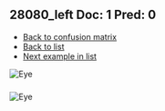 ## 28080_left Doc: 1 Pred: 0
- [Back to confusion matrix](https://github.com/juliandewit/kaggle_retinopathy/blob/master/matrix.md)
- [Back to list](https://github.com/juliandewit/kaggle_retinopathy/blob/master/lists/10/list.md)
- [Next example in list](https://github.com/juliandewit/kaggle_retinopathy/blob/master/lists/10/28/28154_right.md)

![Eye](https://retinopaty.blob.core.windows.net/size1024/28080_left_1.jpeg)

### 

![Eye]()
